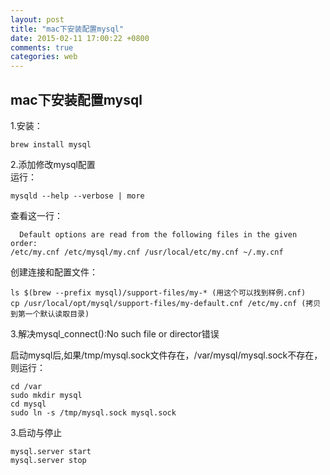 ```yaml
---
layout: post
title: "mac下安装配置mysql"
date: 2015-02-11 17:00:22 +0800
comments: true
categories: web
---
```


## mac下安装配置mysql

1.安装：
	
	brew install mysql
	
2.添加修改mysql配置  
运行：

	mysqld --help --verbose | more  
	
查看这一行：

	  Default options are read from the following files in the given order:
	/etc/my.cnf /etc/mysql/my.cnf /usr/local/etc/my.cnf ~/.my.cnf

创建连接和配置文件：

	ls $(brew --prefix mysql)/support-files/my-* (用这个可以找到样例.cnf)
	cp /usr/local/opt/mysql/support-files/my-default.cnf /etc/my.cnf (拷贝到第一个默认读取目录)

3.解决mysql_connect():No such file or director错误

启动mysql后,如果/tmp/mysql.sock文件存在，/var/mysql/mysql.sock不存在，则运行：

	cd /var
	sudo mkdir mysql
	cd mysql
	sudo ln -s /tmp/mysql.sock mysql.sock
	
3.启动与停止

	mysql.server start
	mysql.server stop